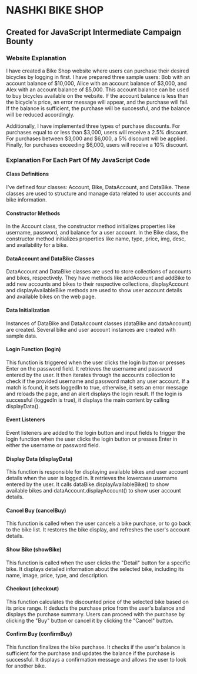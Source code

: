 # NASHKI BIKE SHOP
## Created for JavaScript Intermediate Campaign Bounty

### Website Explanation
I have created a Bike Shop website where users can purchase their desired bicycles by logging in first. I have prepared three sample users: Bob with an account balance of $10,000, Alice with an account balance of $3,000, and Alex with an account balance of $5,000. This account balance can be used to buy bicycles available on the website. If the account balance is less than the bicycle's price, an error message will appear, and the purchase will fail. If the balance is sufficient, the purchase will be successful, and the balance will be reduced accordingly.

Additionally, I have implemented three types of purchase discounts. For purchases equal to or less than $3,000, users will receive a 2.5% discount. For purchases between $3,000 and $6,000, a 5% discount will be applied. Finally, for purchases exceeding $6,000, users will receive a 10% discount.

###  Explanation For Each Part Of My JavaScript Code
#### Class Definitions
I've defined four classes: Account, Bike, DataAccount, and DataBike. These classes are used to structure and manage data related to user accounts and bike information.

#### Constructor Methods
In the Account class, the constructor method initializes properties like username, password, and balance for a user account. In the Bike class, the constructor method initializes properties like name, type, price, img, desc, and availability for a bike.

#### DataAccount and DataBike Classes
DataAccount and DataBike classes are used to store collections of accounts and bikes, respectively. They have methods like addAccount and addBike to add new accounts and bikes to their respective collections, displayAccount and displayAvailableBike methods are used to show user account details and available bikes on the web page.

#### Data Initialization
Instances of DataBike and DataAccount classes (dataBike and dataAccount) are created. Several bike and user account instances are created with sample data.

#### Login Function (login)
This function is triggered when the user clicks the login button or presses Enter on the password field. It retrieves the username and password entered by the user. It then iterates through the accounts collection to check if the provided username and password match any user account. If a match is found, it sets loggedIn to true, otherwise, it sets an error message and reloads the page, and an alert displays the login result. If the login is successful (loggedIn is true), it displays the main content by calling displayData().

#### Event Listeners
Event listeners are added to the login button and input fields to trigger the login function when the user clicks the login button or presses Enter in either the username or password field.

#### Display Data (displayData)
This function is responsible for displaying available bikes and user account details when the user is logged in. It retrieves the lowercase username entered by the user. It calls dataBike.displayAvailableBike() to show available bikes and dataAccount.displayAccount() to show user account details.

#### Cancel Buy (cancelBuy)
This function is called when the user cancels a bike purchase, or to go back to the bike list. It restores the bike display, and refreshes the user's account details.

#### Show Bike (showBike)
This function is called when the user clicks the "Detail" button for a specific bike. It displays detailed information about the selected bike, including its name, image, price, type, and description.

#### Checkout (checkout)
This function calculates the discounted price of the selected bike based on its price range. It deducts the purchase price from the user's balance and displays the purchase summary. Users can proceed with the purchase by clicking the "Buy" button or cancel it by clicking the "Cancel" button.

#### Confirm Buy (confirmBuy)
This function finalizes the bike purchase. It checks if the user's balance is sufficient for the purchase and updates the balance if the purchase is successful. It displays a confirmation message and allows the user to look for another bike.
